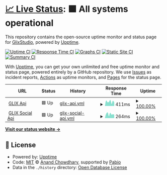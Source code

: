 # [📈 Live Status](https://status.glix.studio): <!--live status--> **🟩 All systems operational**

This repository contains the open-source uptime monitor and status page for [GlixStudio](https://status.glix.studio), powered by [Upptime](https://github.com/upptime/upptime).

[![Uptime CI](https://github.com/GlixStudio/glix-api-status/workflows/Uptime%20CI/badge.svg)](https://github.com/GlixStudio/glix-api-status/actions?query=workflow%3A%22Uptime+CI%22)
[![Response Time CI](https://github.com/GlixStudio/glix-api-status/workflows/Response%20Time%20CI/badge.svg)](https://github.com/GlixStudio/glix-api-status/actions?query=workflow%3A%22Response+Time+CI%22)
[![Graphs CI](https://github.com/GlixStudio/glix-api-status/workflows/Graphs%20CI/badge.svg)](https://github.com/GlixStudio/glix-api-status/actions?query=workflow%3A%22Graphs+CI%22)
[![Static Site CI](https://github.com/GlixStudio/glix-api-status/workflows/Static%20Site%20CI/badge.svg)](https://github.com/GlixStudio/glix-api-status/actions?query=workflow%3A%22Static+Site+CI%22)
[![Summary CI](https://github.com/GlixStudio/glix-api-status/workflows/Summary%20CI/badge.svg)](https://github.com/GlixStudio/glix-api-status/actions?query=workflow%3A%22Summary+CI%22)

With [Upptime](https://upptime.js.org), you can get your own unlimited and free uptime monitor and status page, powered entirely by a GitHub repository. We use [Issues](https://github.com/GlixStudio/glix-api-status/issues) as incident reports, [Actions](https://github.com/GlixStudio/glix-api-status/actions) as uptime monitors, and [Pages](https://status.glix.studio) for the status page.

<!--start: status pages-->
<!-- This summary is generated by Upptime (https://github.com/upptime/upptime) -->
<!-- Do not edit this manually, your changes will be overwritten -->
<!-- prettier-ignore -->
| URL | Status | History | Response Time | Uptime |
| --- | ------ | ------- | ------------- | ------ |
| <img alt="" src="https://icons.duckduckgo.com/ip3/api.glix.studio.ico" height="13"> [GLIX Api](https://api.glix.studio) | 🟩 Up | [glix-api.yml](https://github.com/GlixStudio/glix-api-status/commits/HEAD/history/glix-api.yml) | <details><summary><img alt="Response time graph" src="./graphs/glix-api/response-time-week.png" height="20"> 411ms</summary><br><a href="https://status.glix.studio/history/glix-api"><img alt="Response time 425" src="https://img.shields.io/endpoint?url=https%3A%2F%2Fraw.githubusercontent.com%2FGlixStudio%2Fglix-api-status%2FHEAD%2Fapi%2Fglix-api%2Fresponse-time.json"></a><br><a href="https://status.glix.studio/history/glix-api"><img alt="24-hour response time 165" src="https://img.shields.io/endpoint?url=https%3A%2F%2Fraw.githubusercontent.com%2FGlixStudio%2Fglix-api-status%2FHEAD%2Fapi%2Fglix-api%2Fresponse-time-day.json"></a><br><a href="https://status.glix.studio/history/glix-api"><img alt="7-day response time 411" src="https://img.shields.io/endpoint?url=https%3A%2F%2Fraw.githubusercontent.com%2FGlixStudio%2Fglix-api-status%2FHEAD%2Fapi%2Fglix-api%2Fresponse-time-week.json"></a><br><a href="https://status.glix.studio/history/glix-api"><img alt="30-day response time 425" src="https://img.shields.io/endpoint?url=https%3A%2F%2Fraw.githubusercontent.com%2FGlixStudio%2Fglix-api-status%2FHEAD%2Fapi%2Fglix-api%2Fresponse-time-month.json"></a><br><a href="https://status.glix.studio/history/glix-api"><img alt="1-year response time 425" src="https://img.shields.io/endpoint?url=https%3A%2F%2Fraw.githubusercontent.com%2FGlixStudio%2Fglix-api-status%2FHEAD%2Fapi%2Fglix-api%2Fresponse-time-year.json"></a></details> | <details><summary><a href="https://status.glix.studio/history/glix-api">100.00%</a></summary><a href="https://status.glix.studio/history/glix-api"><img alt="All-time uptime 100.00%" src="https://img.shields.io/endpoint?url=https%3A%2F%2Fraw.githubusercontent.com%2FGlixStudio%2Fglix-api-status%2FHEAD%2Fapi%2Fglix-api%2Fuptime.json"></a><br><a href="https://status.glix.studio/history/glix-api"><img alt="24-hour uptime 100.00%" src="https://img.shields.io/endpoint?url=https%3A%2F%2Fraw.githubusercontent.com%2FGlixStudio%2Fglix-api-status%2FHEAD%2Fapi%2Fglix-api%2Fuptime-day.json"></a><br><a href="https://status.glix.studio/history/glix-api"><img alt="7-day uptime 100.00%" src="https://img.shields.io/endpoint?url=https%3A%2F%2Fraw.githubusercontent.com%2FGlixStudio%2Fglix-api-status%2FHEAD%2Fapi%2Fglix-api%2Fuptime-week.json"></a><br><a href="https://status.glix.studio/history/glix-api"><img alt="30-day uptime 100.00%" src="https://img.shields.io/endpoint?url=https%3A%2F%2Fraw.githubusercontent.com%2FGlixStudio%2Fglix-api-status%2FHEAD%2Fapi%2Fglix-api%2Fuptime-month.json"></a><br><a href="https://status.glix.studio/history/glix-api"><img alt="1-year uptime 100.00%" src="https://img.shields.io/endpoint?url=https%3A%2F%2Fraw.githubusercontent.com%2FGlixStudio%2Fglix-api-status%2FHEAD%2Fapi%2Fglix-api%2Fuptime-year.json"></a></details>
| <img alt="" src="https://icons.duckduckgo.com/ip3/api-social.glix.studio.ico" height="13"> [GLIX Social Api](https://api-social.glix.studio) | 🟩 Up | [glix-social-api.yml](https://github.com/GlixStudio/glix-api-status/commits/HEAD/history/glix-social-api.yml) | <details><summary><img alt="Response time graph" src="./graphs/glix-social-api/response-time-week.png" height="20"> 264ms</summary><br><a href="https://status.glix.studio/history/glix-social-api"><img alt="Response time 312" src="https://img.shields.io/endpoint?url=https%3A%2F%2Fraw.githubusercontent.com%2FGlixStudio%2Fglix-api-status%2FHEAD%2Fapi%2Fglix-social-api%2Fresponse-time.json"></a><br><a href="https://status.glix.studio/history/glix-social-api"><img alt="24-hour response time 179" src="https://img.shields.io/endpoint?url=https%3A%2F%2Fraw.githubusercontent.com%2FGlixStudio%2Fglix-api-status%2FHEAD%2Fapi%2Fglix-social-api%2Fresponse-time-day.json"></a><br><a href="https://status.glix.studio/history/glix-social-api"><img alt="7-day response time 264" src="https://img.shields.io/endpoint?url=https%3A%2F%2Fraw.githubusercontent.com%2FGlixStudio%2Fglix-api-status%2FHEAD%2Fapi%2Fglix-social-api%2Fresponse-time-week.json"></a><br><a href="https://status.glix.studio/history/glix-social-api"><img alt="30-day response time 312" src="https://img.shields.io/endpoint?url=https%3A%2F%2Fraw.githubusercontent.com%2FGlixStudio%2Fglix-api-status%2FHEAD%2Fapi%2Fglix-social-api%2Fresponse-time-month.json"></a><br><a href="https://status.glix.studio/history/glix-social-api"><img alt="1-year response time 312" src="https://img.shields.io/endpoint?url=https%3A%2F%2Fraw.githubusercontent.com%2FGlixStudio%2Fglix-api-status%2FHEAD%2Fapi%2Fglix-social-api%2Fresponse-time-year.json"></a></details> | <details><summary><a href="https://status.glix.studio/history/glix-social-api">100.00%</a></summary><a href="https://status.glix.studio/history/glix-social-api"><img alt="All-time uptime 100.00%" src="https://img.shields.io/endpoint?url=https%3A%2F%2Fraw.githubusercontent.com%2FGlixStudio%2Fglix-api-status%2FHEAD%2Fapi%2Fglix-social-api%2Fuptime.json"></a><br><a href="https://status.glix.studio/history/glix-social-api"><img alt="24-hour uptime 100.00%" src="https://img.shields.io/endpoint?url=https%3A%2F%2Fraw.githubusercontent.com%2FGlixStudio%2Fglix-api-status%2FHEAD%2Fapi%2Fglix-social-api%2Fuptime-day.json"></a><br><a href="https://status.glix.studio/history/glix-social-api"><img alt="7-day uptime 100.00%" src="https://img.shields.io/endpoint?url=https%3A%2F%2Fraw.githubusercontent.com%2FGlixStudio%2Fglix-api-status%2FHEAD%2Fapi%2Fglix-social-api%2Fuptime-week.json"></a><br><a href="https://status.glix.studio/history/glix-social-api"><img alt="30-day uptime 100.00%" src="https://img.shields.io/endpoint?url=https%3A%2F%2Fraw.githubusercontent.com%2FGlixStudio%2Fglix-api-status%2FHEAD%2Fapi%2Fglix-social-api%2Fuptime-month.json"></a><br><a href="https://status.glix.studio/history/glix-social-api"><img alt="1-year uptime 100.00%" src="https://img.shields.io/endpoint?url=https%3A%2F%2Fraw.githubusercontent.com%2FGlixStudio%2Fglix-api-status%2FHEAD%2Fapi%2Fglix-social-api%2Fuptime-year.json"></a></details>

<!--end: status pages-->

[**Visit our status website →**](https://status.glix.studio)

## 📄 License

- Powered by: [Upptime](https://github.com/upptime/upptime)
- Code: [MIT](./LICENSE) © [Anand Chowdhary](https://anandchowdhary.com), supported by [Pabio](https://pabio.com)
- Data in the `./history` directory: [Open Database License](https://opendatacommons.org/licenses/odbl/1-0/)

